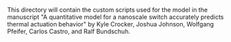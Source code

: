 This directory will contain the custom scripts used for the model in the manuscript "A quantitative model for a nanoscale switch accurately predicts thermal actuation behavior" by Kyle Crocker, Joshua Johnson, Wolfgang Pfeifer, Carlos Castro, and Ralf Bundschuh.
